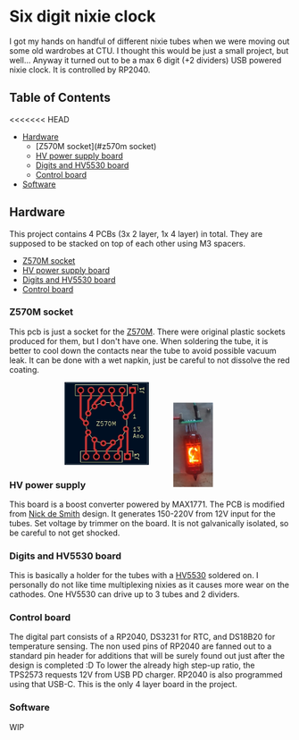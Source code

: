 # Six digit nixie clock

I got my hands on handful of different nixie tubes when we were moving out some old wardrobes at CTU. I thought
this would be just a small project, but well... Anyway it turned out to be a max 6 digit (+2 dividers)
USB powered nixie clock. It is controlled by RP2040.

## Table of Contents
<<<<<<< HEAD
- [Hardware](#hardware)
  - [Z570M socket](#z570m socket)
  - [HV power supply board](#hv-power-supply)
  - [Digits and HV5530 board](#digits-and-HV5530-board)
  - [Control board](#control-board)
- [Software](#software)

## Hardware
This project contains 4 PCBs (3x 2 layer, 1x 4 layer) in total. They are supposed to be stacked on top of each other using M3 spacers. 

- [Z570M socket](#z570m-socket)
- [HV power supply board](#hv-power-supply)
- [Digits and HV5530 board](#digits-and-HV5530-board)
- [Control board](#control-board)


### Z570M socket
This pcb is just a socket for the [Z570M](https://www.tube-tester.com/sites/nixie/data/z570m/z570m.htm).
There were original plastic sockets produced for them, but I don't have one. When soldering the tube, it is better
to cool down the contacts near the tube to avoid possible vacuum leak. It can be done with a wet napkin, just
be careful to not dissolve the red coating.
<p align="center">
    <img alt="Z570M pcb" src="img/z570m.jpg" width="30%"/>
    <img alt="Z570M on socket" src="img/nixie.jpg" width="30%" style="transform: rotate(90deg);"/>
</p>

### HV power supply
This board is a boost converter powered by MAX1771. The PCB is modified from [Nick de Smith](https://nick.desmith.net) design. It generates 150-220V from 12V input for the tubes. Set voltage by trimmer
on the board. It is not galvanically isolated, so be careful to not get shocked.

### Digits and HV5530 board
This is basically a holder for the tubes with a [HV5530](https://ww1.microchip.com/downloads/aemDocuments/documents/OTH/ProductDocuments/DataSheets/20005851A.pdf) soldered on.
I personally do not like time multiplexing nixies as it causes more wear on the cathodes. One HV5530 can drive 
up to 3 tubes and 2 dividers. 

### Control board
The digital part consists of a RP2040, DS3231 for RTC, and DS18B20 for temperature sensing. The non used pins of RP2040
are fanned out to a standard pin header for additions that will be surely found out just after the design is completed :D 
To lower the already high step-up ratio, the TPS2573 requests 12V from USB PD charger. RP2040 is also programmed using
that USB-C. This is the only 4 layer board in the project.

### Software
WIP